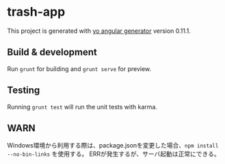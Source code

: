# trash-app

This project is generated with [yo angular generator](https://github.com/yeoman/generator-angular)
version 0.11.1.

## Build & development

Run `grunt` for building and `grunt serve` for preview.

## Testing

Running `grunt test` will run the unit tests with karma.

## WARN

Windows環境から利用する際は、package.jsonを変更した場合、`npm install --no-bin-links`
を使用する。
ERRが発生するが、サーバ起動は正常にできる。
